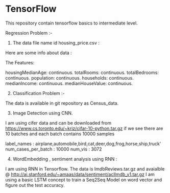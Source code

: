# TensorFlow
This repository contain tensorflow basics to intermediate level.

Regression Problem :-

1. The data file name id housing_price.csv :

Here are some info about data :

The Features:

housingMedianAge: continuous.
totalRooms: continuous.
totalBedrooms: continuous.
population: continuous.
households: continuous.
medianIncome: continuous.
medianHouseValue: continuous.

2. Classification Problem :-

The data is available in git repository as Census_data.


3. Image Detection using CNN.

  I am using cifer data and can be downloaded from https://www.cs.toronto.edu/~kriz/cifar-10-python.tar.gz
  if we see there are 10 batches and each batch contains 10000 samples

  label_names : airplane,automobile,bird,cat,deer,dog,frog,horse,ship,truck'
  num_cases_per_batch : 10000
  num_vis : 3072
  
4. WordEmbedding , sentiment analysis using RNN :

  I am using RNN in Tensorflow.
  The data is ImdbReviews.tar.gz and avaialble @ http://ai.stanford.edu/~amaas/data/sentiment/aclImdb_v1.tar.gz
  I am using a basic LSTM concept to train a Seq2Seq Model on word vector and figure out the test accuracy.
  
  
 




